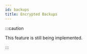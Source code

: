 ```yaml
---
id: backups
title: Encrypted Backups
---
```


:::caution

This feature is still being implemented.

:::
